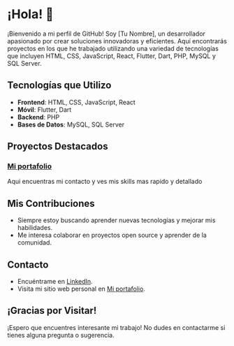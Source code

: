 # ¡Hola! 👋

¡Bienvenido a mi perfil de GitHub! Soy [Tu Nombre], un desarrollador apasionado por crear soluciones innovadoras y eficientes. Aquí encontrarás proyectos en los que he trabajado utilizando una variedad de tecnologías que incluyen HTML, CSS, JavaScript, React, Flutter, Dart, PHP, MySQL y SQL Server.

## Tecnologías que Utilizo

- **Frontend**: HTML, CSS, JavaScript, React
- **Móvil**: Flutter, Dart
- **Backend**: PHP
- **Bases de Datos**: MySQL, SQL Server

## Proyectos Destacados

### [Mi portafolio](https://github.com/notgaabo/Mi-portafolio)
Aqui encuentras mi contacto y ves mis skills mas rapido y detallado

## Mis Contribuciones

- Siempre estoy buscando aprender nuevas tecnologías y mejorar mis habilidades.
- Me interesa colaborar en proyectos open source y aprender de la comunidad.

## Contacto

- Encuéntrame en [LinkedIn](https://www.linkedin.com/in/yoensi-arias-248b32299/).
- Visita mi sitio web personal en [Mi portafolio](https://mi-portafolio-navy.vercel.app/).

## ¡Gracias por Visitar!

¡Espero que encuentres interesante mi trabajo! No dudes en contactarme si tienes alguna pregunta o sugerencia.
